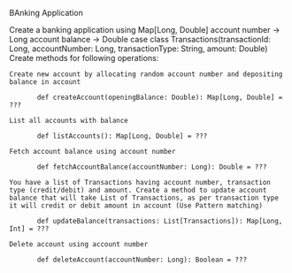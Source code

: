 BAnking Application


Create a banking application using Map[Long, Double] 
account number -> Long
account balance -> Double
case class Transactions(transactionId: Long, accountNumber: Long, transactionType: String, amount: Double)
Create methods for following operations:

    Create new account by allocating random account number and depositing balance in account

           def createAccount(openingBalance: Double): Map[Long, Double] = ???

    List all accounts with balance

           def listAccounts(): Map[Long, Double] = ???

    Fetch account balance using account number

           def fetchAccountBalance(accountNumber: Long): Double = ???

    You have a list of Transactions having account number, transaction type (credit/debit) and amount. Create a method to update account balance that will take List of Transactions, as per transaction type it will credit or debit amount in account (Use Pattern matching)

           def updateBalance(transactions: List[Transactions]): Map[Long, Int] = ???

    Delete account using account number

           def deleteAccount(accountNumber: Long): Boolean = ???
